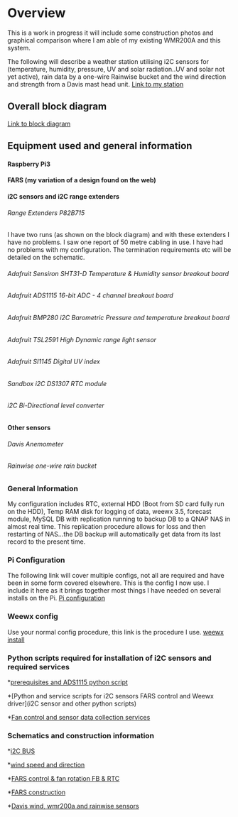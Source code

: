 # Overview #
This is a work in progress it will include some construction photos and graphical comparison where I am able of my existing WMR200A and this system.

The following will describe a weather station utilising i2C sensors for (temperature, humidity, pressure, UV and solar radiation..UV and solar not yet active), rain data by a one-wire Rainwise bucket and the wind direction and strength from a Davis mast head unit.
[Link to my station](https://goo.gl/kuCNxu)

## Overall block diagram #
[Link to block diagram](https://goo.gl/kFyBKv)


## Equipment used and general information #
#### Raspberry Pi3 #
#### FARS (my variation of a design found on the web) #
#### i2C sensors and i2C range extenders #
###### Range Extenders P82B715 #
I have two runs (as shown on the block diagram) and with these extenders I have no problems. I saw one report of 50 metre cabling in use. I have had no problems with my configuration. The termination requirements etc will be detailed on the schematic.
###### Adafruit Sensiron SHT31-D Temperature & Humidity sensor breakout board #
###### Adafruit ADS1115 16-bit ADC - 4 channel breakout board #
###### Adafruit BMP280 i2C Barometric Pressure and temperature breakout board #
###### Adafruit TSL2591 High Dynamic range light sensor #
###### Adafruit SI1145 Digital UV index #
###### Sandbox i2C DS1307 RTC module #
###### i2C Bi-Directional level converter #
#### Other sensors #
###### Davis Anemometer #
###### Rainwise one-wire rain bucket #

### General Information #
My configuration includes RTC, external HDD (Boot from SD card fully run on the HDD), Temp RAM disk for logging of data, weewx 3.5, forecast module, MySQL DB with replication running to backup DB to a QNAP NAS in almost real time. This replication procedure allows for loss and then restarting of NAS...the DB backup will automatically get data from its last record to the present time.

### Pi Configuration #
The following link will cover multiple configs, not all are required and have been in some form covered elsewhere. This is the config I now use. I include it here as it brings together most things I have needed on several installs on the Pi.
[Pi configuration](https://goo.gl/9iFNgQ)

### Weewx config #
Use your normal config procedure, this link is the procedure I use. [weewx install](https://goo.gl/YdZp29)

### Python scripts required for installation of i2C sensors and required services #
*[prerequisites and ADS1115 python script](https://goo.gl/WCN0Iw)

*[Python and service scripts for i2C sensors FARS control and Weewx driver](i2C sensor and other python scripts)

*[Fan control and sensor data collection services](https://goo.gl/LiJx85)

### Schematics and construction information #
*[i2C BUS](https://goo.gl/mYEB5E)

*[wind speed and direction](https://goo.gl/OwyN5f)

*[FARS control & fan rotation FB & RTC](https://goo.gl/TOD4Kn)

*[FARS construction](https://goo.gl/LlDR1R)

*[Davis wind, wmr200a and rainwise sensors](https://goo.gl/zhxY2O) 